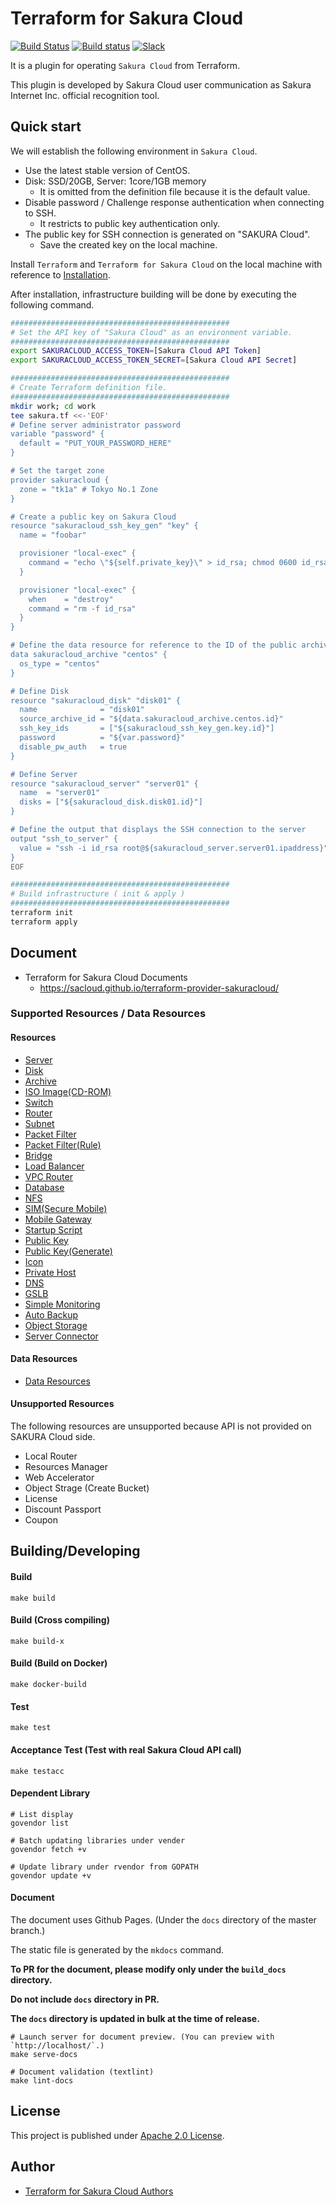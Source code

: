 # Terraform for Sakura Cloud

[![Build Status](https://travis-ci.org/sacloud/terraform-provider-sakuracloud.svg?branch=master)](https://travis-ci.org/sacloud/terraform-provider-sakuracloud)
[![Build status](https://ci.appveyor.com/api/projects/status/paynsb52uauq1jl8?svg=true)](https://ci.appveyor.com/project/sacloud-bot/terraform-provider-sakuracloud)
[![Slack](https://slack.usacloud.jp/badge.svg)](https://slack.usacloud.jp/)

It is a plugin for operating `Sakura Cloud` from Terraform. 

This plugin is developed by Sakura Cloud user communication as Sakura Internet Inc. official recognition tool.


## Quick start

We will establish the following environment in `Sakura Cloud`.

  - Use the latest stable version of CentOS.
  - Disk: SSD/20GB, Server: 1core/1GB memory
    - It is omitted from the definition file because it is the default value.
  - Disable password / Challenge response authentication when connecting to SSH.
    - It restricts to public key authentication only.
  - The public key for SSH connection is generated on "SAKURA Cloud".
    - Save the created key on the local machine.

Install `Terraform` and `Terraform for Sakura Cloud` on the local machine with reference to [Installation](https://sacloud.github.io/terraform-provider-sakuracloud/installation/).

After installation, infrastructure building will be done by executing the following command.

```bash
#################################################
# Set the API key of "Sakura Cloud" as an environment variable.
#################################################
export SAKURACLOUD_ACCESS_TOKEN=[Sakura Cloud API Token]
export SAKURACLOUD_ACCESS_TOKEN_SECRET=[Sakura Cloud API Secret]

#################################################
# Create Terraform definition file.
#################################################
mkdir work; cd work
tee sakura.tf <<-'EOF'
# Define server administrator password
variable "password" {
  default = "PUT_YOUR_PASSWORD_HERE"
}

# Set the target zone
provider sakuracloud {
  zone = "tk1a" # Tokyo No.1 Zone
}

# Create a public key on Sakura Cloud
resource "sakuracloud_ssh_key_gen" "key" {
  name = "foobar"

  provisioner "local-exec" {
    command = "echo \"${self.private_key}\" > id_rsa; chmod 0600 id_rsa"
  }

  provisioner "local-exec" {
    when    = "destroy"
    command = "rm -f id_rsa"
  }
}

# Define the data resource for reference to the ID of the public archive (OS)
data sakuracloud_archive "centos" {
  os_type = "centos"
}

# Define Disk
resource "sakuracloud_disk" "disk01" {
  name              = "disk01"
  source_archive_id = "${data.sakuracloud_archive.centos.id}"
  ssh_key_ids       = ["${sakuracloud_ssh_key_gen.key.id}"]
  password          = "${var.password}"
  disable_pw_auth   = true
}

# Define Server
resource "sakuracloud_server" "server01" {
  name  = "server01"
  disks = ["${sakuracloud_disk.disk01.id}"]
}

# Define the output that displays the SSH connection to the server
output "ssh_to_server" {
  value = "ssh -i id_rsa root@${sakuracloud_server.server01.ipaddress}"
}
EOF

#################################################
# Build infrastructure ( init & apply )
#################################################
terraform init
terraform apply
```

## Document

* Terraform for Sakura Cloud Documents
    * https://sacloud.github.io/terraform-provider-sakuracloud/

### Supported Resources / Data Resources

#### Resources
  - [Server](https://sacloud.github.io/terraform-provider-sakuracloud/configuration/resources/server/)
  - [Disk](https://sacloud.github.io/terraform-provider-sakuracloud/configuration/resources/disk/)
  - [Archive](https://sacloud.github.io/terraform-provider-sakuracloud/configuration/resources/archive/)
  - [ISO Image(CD-ROM)](https://sacloud.github.io/terraform-provider-sakuracloud/configuration/resources/cdrom/)
  - [Switch](https://sacloud.github.io/terraform-provider-sakuracloud/configuration/resources/switch/)
  - [Router](https://sacloud.github.io/terraform-provider-sakuracloud/configuration/resources/internet/)
  - [Subnet](https://sacloud.github.io/terraform-provider-sakuracloud/configuration/resources/subnet/)
  - [Packet Filter](https://sacloud.github.io/terraform-provider-sakuracloud/configuration/resources/packet_filter/)
  - [Packet Filter(Rule)](https://sacloud.github.io/terraform-provider-sakuracloud/configuration/resources/packet_filter_rule/)
  - [Bridge](https://sacloud.github.io/terraform-provider-sakuracloud/configuration/resources/bridge/)
  - [Load Balancer](https://sacloud.github.io/terraform-provider-sakuracloud/configuration/resources/load_balancer/)
  - [VPC Router](https://sacloud.github.io/terraform-provider-sakuracloud/configuration/resources/vpc_router/)
  - [Database](https://sacloud.github.io/terraform-provider-sakuracloud/configuration/resources/database/)
  - [NFS](https://sacloud.github.io/terraform-provider-sakuracloud/configuration/resources/nfs/)
  - [SIM(Secure Mobile)](http://sacloud.github.io/terraform-provider-sakuracloud/configuration/resources/sim/)
  - [Mobile Gateway](http://sacloud.github.io/terraform-provider-sakuracloud/configuration/resources/mobile_gateway/)
  - [Startup Script](https://sacloud.github.io/terraform-provider-sakuracloud/configuration/resources/note/)
  - [Public Key](https://sacloud.github.io/terraform-provider-sakuracloud/configuration/resources/ssh_key/)
  - [Public Key(Generate)](https://sacloud.github.io/terraform-provider-sakuracloud/configuration/resources/ssh_key_gen/)
  - [Icon](https://sacloud.github.io/terraform-provider-sakuracloud/configuration/resources/icon/)
  - [Private Host](https://sacloud.github.io/terraform-provider-sakuracloud/configuration/resources/private_host/)
  - [DNS](https://sacloud.github.io/terraform-provider-sakuracloud/configuration/resources/dns/)
  - [GSLB](https://sacloud.github.io/terraform-provider-sakuracloud/configuration/resources/gslb/)
  - [Simple Monitoring](https://sacloud.github.io/terraform-provider-sakuracloud/configuration/resources/simple_monitor/)
  - [Auto Backup](https://sacloud.github.io/terraform-provider-sakuracloud/configuration/resources/auto_backup/)
  - [Object Storage](https://sacloud.github.io/terraform-provider-sakuracloud/configuration/resources/bucket_object/)
  - [Server Connector](https://sacloud.github.io/terraform-provider-sakuracloud/configuration/resources/server_connector)

#### Data Resources
  - [Data Resources](http://sacloud.github.io/terraform-provider-sakuracloud/configuration/resources/data_resource/)

#### Unsupported Resources

The following resources are unsupported because API is not provided on SAKURA Cloud side.

  - Local Router
  - Resources Manager
  - Web Accelerator
  - Object Strage (Create Bucket)
  - License
  - Discount Passport
  - Coupon

## Building/Developing

#### Build

    make build
    
#### Build (Cross compiling)

    make build-x
    
#### Build (Build on Docker)

    make docker-build
    
#### Test

    make test
    
#### Acceptance Test (Test with real Sakura Cloud API call)

    make testacc
    
#### Dependent Library

    # List display
    govendor list
    
    # Batch updating libraries under vender
    govendor fetch +v

    # Update library under rvendor from GOPATH
    govendor update +v

#### Document

The document uses Github Pages. (Under the `docs` directory of the master branch.)

The static file is generated by the `mkdocs` command.

**To PR for the document, please modify only under the `build_docs` directory.**

**Do not include `docs` directory in PR.**

**The `docs` directory is updated in bulk at the time of release.**

    # Launch server for document preview. (You can preview with `http://localhost/`.)
    make serve-docs
    
    # Document validation (textlint)
    make lint-docs

## License

  This project is published under [Apache 2.0 License](LICENSE).

## Author

  * [Terraform for Sakura Cloud Authors](AUTHORS)
